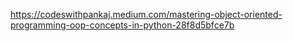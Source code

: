 https://codeswithpankaj.medium.com/mastering-object-oriented-programming-oop-concepts-in-python-28f8d5bfce7b